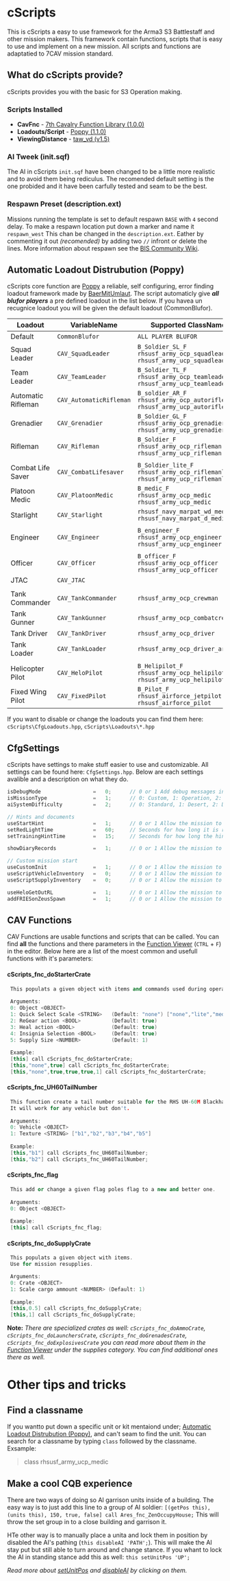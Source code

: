 # cScripts
This is cScripts a easy to use framework for the Arma3 S3 Battlestaff and other mission makers. This framework contain functions, scripts that is easy to use and implement on a new mission. All scripts and functions are adaptatied to 7CAV mission standard.

## What do cScripts provide?
cScripts provides you with the basic for S3 Operation making.

### Scripts Installed
- **CavFnc**                    -   [7th Cavalry Function Library (1.0.0)](https://7cav.us/)
- **Loadouts/Script**           -   [Poppy (1.1.0)](https://github.com/BaerMitUmlaut/Poppy)
- **ViewingDistance**           -   [taw_vd (v1.5)](http://www.armaholic.com/page.php?id=19751)

### AI Tweek (init.sqf)
The AI in cScripts `init.sqf` have been changed to be a little more realistic and to avoid them being rediculus. The recomended default setting is the one probided and it have been carfully tested and seam to be the best.

### Respawn Preset (description.ext)
Missions running the template is set to default respawn `BASE` with `4` second delay. To make a respawn location put down a marker and name it `respawn_west` This chan be changed in the `description.ext`. Eather by commenting it out *(recomended)* by adding two `//` infront or delete the lines.
More information about respawn see the [BIS Community Wiki](https://community.bistudio.com/wiki/Arma_3_Respawn).

## Automatic Loadout Distrubution (Poppy)
cScripts core function are [Poppy](https://github.com/BaerMitUmlaut/Poppy) a reliable, self configuring, error finding loadout framework made by [BaerMitUmlaut](https://github.com/BaerMitUmlaut). The script automaticly give ___all blufor players___ a pre defined loadout in the list below. If you havea un recugnice loadout you will be given the default loadout (CommonBlufor).

| Loadout             | VariableName            | Supported ClassNames                                                             | Update |
|---------------------|-------------------------|----------------------------------------------------------------------------------|--------|
| Default             | `CommonBlufor`          | `ALL PLAYER BLUFOR`                                                              | 170211 |
| Squad Leader        | `CAV_SquadLeader`       | `B_Soldier_SL_F` `rhsusf_army_ocp_squadleader` `rhsusf_army_ucp_squadleader`     | 170211 |
| Team Leader         | `CAV_TeamLeader`        | `B_Soldier_TL_F` `rhsusf_army_ocp_teamleader` `rhsusf_army_ucp_teamleader`       | 170211 |
| Automatic Rifleman  | `CAV_AutomaticRifleman` | `B_soldier_AR_F` `rhsusf_army_ocp_autorifleman` `rhsusf_army_ucp_autorifleman`   | 170211 |
| Grenadier           | `CAV_Grenadier`         | `B_Soldier_GL_F` `rhsusf_army_ocp_grenadier` `rhsusf_army_ucp_grenadier`         | 170211 |
| Rifleman            | `CAV_Rifleman`          | `B_Soldier_F` `rhsusf_army_ocp_rifleman` `rhsusf_army_ucp_rifleman`              | 170211 |
|                     |                         |                                                                                  |        |
| Combat Life Saver   | `CAV_CombatLifesaver`   | `B_Soldier_lite_F` `rhsusf_army_ocp_riflemanl` `rhsusf_army_ucp_riflemanl`       | 170211 |
| Platoon Medic       | `CAV_PlatoonMedic`      | `B_medic_F` `rhsusf_army_ocp_medic` `rhsusf_army_ucp_medic`                      | 170211 |
| Starlight           | `CAV_Starlight`         | `rhsusf_navy_marpat_wd_medic` `rhsusf_navy_marpat_d_medic`                       | 170211 |
|                     |                         |                                                                                  |        |
| Engineer            | `CAV_Engineer`          | `B_engineer_F` `rhsusf_army_ocp_engineer` `rhsusf_army_ucp_engineer`             |        |
|                     |                         |                                                                                  |        |
| Officer             | `CAV_Officer`           | `B_officer_F` `rhsusf_army_ocp_officer` `rhsusf_army_ucp_officer`                | 170211 |
| JTAC                | `CAV_JTAC`              |                                                                                  | 170211 |
|                     |                         |                                                                                  |        |
| Tank Commander      | `CAV_TankCommander`     | `rhsusf_army_ocp_crewman`                                                        |        |
| Tank Gunner         | `CAV_TankGunner`        | `rhsusf_army_ocp_combatcrewman`                                                  |        |
| Tank Driver         | `CAV_TankDriver`        | `rhsusf_army_ocp_driver`                                                         |        |
| Tank Loader         | `CAV_TankLoader`        | `rhsusf_army_ocp_driver_armored`                                                 |        |
|                     |                         |                                                                                  |        |
| Helicopter Pilot    | `CAV_HeloPilot`         | `B_Helipilot_F` `rhsusf_army_ocp_helipilot` `rhsusf_army_ucp_helipilot`          |        |
| Fixed Wing Pilot    | `CAV_FixedPilot`        | `B_Pilot_F` `rhsusf_airforce_jetpilot` `rhsusf_airforce_pilot`                   |        |
If you want to disable or change the loadouts you can find them here: `cScripts\CfgLoadouts.hpp`, `cScripts\Loadouts\*.hpp`

## CfgSettings
cScripts have settings to make stuff easier to use and customizable. All settings can be found here: `CfgSettings.hpp`. Below are each settings avalible and a description on what they do.

``` c++
isDebugMode                 =   0;      // 0 or 1 Add debug messages in the log (Default: 0)
isMissionType               =   1;      // 0: Custom, 1: Operation, 2: Training (Default: 1)
aiSystemDifficulty          =   2;      // 0: Standard, 1: Desert, 2: Dumb As Fuck (Default: 0)

// Hints and documents
useStartHint                =   1;      // 0 or 1 Allow the mission to run the RedLightHint or TrainingMissionHint depends on mission type (Default: 1)
setRedLightTime             =   60;     // Seconds for how long it is red light (Default: 60)
setTrainingHintTime         =   15;     // Seconds for how long the hint is shown (Default: 15)

showDiaryRecords            =   1;      // 0 or 1 Allow the mission to add Radio Reports and 7th Cavalry records on mission start. (Default: 1)

// Custom mission start
useCustomInit               =   1;      // 0 or 1 Allow the mission to run CustomInits on mission start. (Default: 1)
useScriptVehicleInventory   =   0;      // 0 or 1 Allow the mission to change Vehicles inventory on mission start. (Default: 0)
useScriptSupplyInventory    =   0;      // 0 or 1 Allow the mission to change Supply crate inventorys on mission start. (Default: 0)

useHeloGetOutRL             =   1;      // 0 or 1 Allow the mission to add Get Out Left/Right on helicopters. (Default: 1)
addFRIESonZeusSpawn         =   1;      // 0 or 1 Allow the mission to add FRIE to helicopters spawned by Zeus. (Default: 1)
```

## CAV Functions
CAV Functions are usable functions and scripts that can be called. You can find __all__ the functions and there parameters in the [Function Viewer](https://community.bistudio.com/wiki/Functions_Library_(Arma_3)#Finding_a_Function) (`CTRL` + `F`) in the editor. Below here are a list of the moest common and usefull functions with it's parameters:
#### cScripts_fnc_doStarterCrate
``` c++
 This populats a given object with items and commands used during operations.
 
 Arguments:
 0: Object <OBJECT>
 1: Quick Select Scale <STRING>   (Default: "none") ["none","lite","medium","full","ranger"]
 2: ReGear action <BOOL>          (Default: true)
 3: Heal action <BOOL>            (Default: true)
 4: Insignia Selection <BOOL>     (Default: true)
 5: Supply Size <NUMBER>          (Default: 1)
 
 Example:
 [this] call cScripts_fnc_doStarterCrate;
 [this,"none",true] call cScripts_fnc_doStarterCrate;
 [this,"none",true,true,true,1] call cScripts_fnc_doStarterCrate;
```
#### cScripts_fnc_UH60TailNumber
``` c++
 This function create a tail number suitable for the RHS UH-60M Blackhawk.
 It will work for any vehicle but don't.
 
 Arguments:
 0: Vehicle <OBJECT>
 1: Texture <STRING> ["b1","b2","b3","b4","b5"]
 
 Example:
 [this,"b1"] call cScripts_fnc_UH60TailNumber;
 [this,"b2"] call cScripts_fnc_UH60TailNumber;
```

#### cScripts_fnc_flag
``` c++
 This add or change a given flag poles flag to a new and better one.
 
 Arguments:
 0: Object <OBJECT>
 
 Example:
 [this] call cScripts_fnc_flag;
```

#### cScripts_fnc_doSupplyCrate
``` c++
 This populats a given object with items.
 Use for mission resupplies.

 Arguments:
 0: Crate <OBJECT>
 1: Scale cargo ammount <NUMBER> (Default: 1)
 
 Example:
 [this,0.5] call cScripts_fnc_doSupplyCrate;
 [this,1] call cScripts_fnc_doSupplyCrate;
```
**Note:** *There are specialized crates as well: `cScripts_fnc_doAmmoCrate`, `cScripts_fnc_doLaunchersCrate`, `cScripts_fnc_doGrenadesCrate`, `cScripts_fnc_doExplosivesCrate` you can read more about them in the [Function Viewer](https://community.bistudio.com/wiki/Functions_Library_(Arma_3)#Finding_a_Function) under the supplies category. You can find additional ones there as well.*


# Other tips and tricks
## Find a classname
If you wantto put down a specific unit or kit mentaiond under; [Automatic Loadout Distrubution (Poppy)](#automatic-loadout-distrubution-poppy), and can't seam to find the unit. You can search for a classname by typing `class` followed by the classname.
Exsample:
> class rhsusf_army_ucp_medic

## Make a cool CQB experience
There are two ways of doing so AI garrison units inside of a building. The easy way is to just add this line to a group of AI soldier:
```[(getPos this), (units this), 150, true, false] call Ares_fnc_ZenOccupyHouse;```
This will throw the set group in to a close building and garrison it.

HTe other way is to manually place a unita and lock them in position by disabled the AI's pathing (`this disableAI 'PATH';`). This will make the AI stay put but still able to turn around and change stance. If you whant to lock the AI in standing stance add this as well: `this setUnitPos 'UP';`

*Read more about [setUnitPos](https://community.bistudio.com/wiki/setUnitPos) and [disableAI](https://community.bistudio.com/wiki/disableAI) by clicking on them.*
